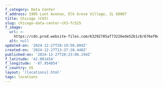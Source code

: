 ```yaml
---
f_category: Data Center
f_address: 1905 Lunt Avenue, Elk Grove Village, IL 60007
title: Chicago (CH3)
slug: chicago-data-center-ch3-fc525
f_image:
  url: >-
    https://cdn.prod.website-files.com/63292785af73226ede52b1c8/676ef0ca38bbdac9631ac319_676ebe4a1cf654b30b14377f_676ead9853e526a7250b9bf6_equinix-elk-grove-data-center.avif
  alt: null
updated-on: '2024-12-27T20:19:50.804Z'
created-on: '2024-12-27T13:37:28.448Z'
published-on: '2024-12-27T20:23:06.194Z'
f_latitude: '42.001454'
f_longitude: '-87.954854'
f_country: US
layout: '[locations].html'
tags: locations
---
```



